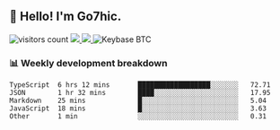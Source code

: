 ## 👋 Hello! I'm Go7hic.

 ![visitors count](https://visitors-by-url-pls-dont-use-this-in-your-repo.vercel.app/Go7hic-github-readme)
 <a href="https://twitter.com/Go7hic">
    <img src="https://img.shields.io/badge/-@Go7hic-1ca0f1?style=flat-square&labelColor=1ca0f1&logo=twitter&logoColor=white&link=https://twitter.com/Go7hic">
   <a/>
   <a href="mailto:gtfx0209@gmail.com">
    <img src="https://img.shields.io/badge/-gtfx0209@gmail.com-c14438?style=flat-square&logo=Gmail&logoColor=white&link=mailto:gtfx0209@gmail.com">
   <a/>
    ![Keybase BTC](https://img.shields.io/keybase/btc/Go7hic)
 <!--
🔭 I’m currently working
🌱 I’m currently learning
💬 Ask me about 
📫 How to reach me: 
⚡ Fun fact: 
-->
 <!--
![My Github Stats](https://github-readme-stats.vercel.app/api?username=Go7hic&show_icons=true&count_private=true)

-->

### 📊 Weekly development breakdown
<!--START_SECTION:waka-->
```text
TypeScript  6 hrs 12 mins       ██████████████████░░░░░░░   72.71 
JSON        1 hr 32 mins        ████░░░░░░░░░░░░░░░░░░░░░   17.95 
Markdown    25 mins             █░░░░░░░░░░░░░░░░░░░░░░░░   5.04 
JavaScript  18 mins             █░░░░░░░░░░░░░░░░░░░░░░░░   3.63 
Other       1 min               ░░░░░░░░░░░░░░░░░░░░░░░░░   0.31
```
<!--END_SECTION:waka-->
    


